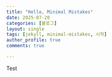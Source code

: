```yaml
---
title: "Hello, Minimal Mistakes"
date: 2025-07-20
categories: [블로그]
layout: single
tags: [jekyll, minimal-mistakes, 시작]
author_profile: true
comments: true

---
```

Test
<script src="https://giscus.app/client.js"
        data-repo="cbnuLeehyunwoo/cbnuLeehyunwoo.github.io"
        data-repo-id="R_kgDOPQCpgA"
        data-category="General"
        data-category-id="DIC_kwDOPQCpgM4CtOzS"
        data-mapping="pathname"
        data-strict="0"
        data-reactions-enabled="1"
        data-emit-metadata="0"
        data-input-position="bottom"
        data-theme="light_high_contrast"
        data-lang="ko"
        crossorigin="anonymous"
        async>
</script>
